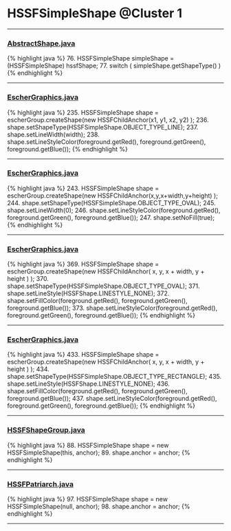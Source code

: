 # HSSFSimpleShape @Cluster 1

***

### [AbstractShape.java](https://searchcode.com/codesearch/view/15642354/)
{% highlight java %}
76. HSSFSimpleShape simpleShape = (HSSFSimpleShape) hssfShape;
77. switch ( simpleShape.getShapeType() )
{% endhighlight %}

***

### [EscherGraphics.java](https://searchcode.com/codesearch/view/15642323/)
{% highlight java %}
235. HSSFSimpleShape shape = escherGroup.createShape(new HSSFChildAnchor(x1, y1, x2, y2) );
236. shape.setShapeType(HSSFSimpleShape.OBJECT_TYPE_LINE);
237. shape.setLineWidth(width);
238. shape.setLineStyleColor(foreground.getRed(), foreground.getGreen(), foreground.getBlue());
{% endhighlight %}

***

### [EscherGraphics.java](https://searchcode.com/codesearch/view/15642323/)
{% highlight java %}
243. HSSFSimpleShape shape = escherGroup.createShape(new HSSFChildAnchor(x,y,x+width,y+height) );
244. shape.setShapeType(HSSFSimpleShape.OBJECT_TYPE_OVAL);
245. shape.setLineWidth(0);
246. shape.setLineStyleColor(foreground.getRed(), foreground.getGreen(), foreground.getBlue());
247. shape.setNoFill(true);
{% endhighlight %}

***

### [EscherGraphics.java](https://searchcode.com/codesearch/view/15642323/)
{% highlight java %}
369. HSSFSimpleShape shape = escherGroup.createShape(new HSSFChildAnchor( x, y, x + width, y + height ) );
370. shape.setShapeType(HSSFSimpleShape.OBJECT_TYPE_OVAL);
371. shape.setLineStyle(HSSFShape.LINESTYLE_NONE);
372. shape.setFillColor(foreground.getRed(), foreground.getGreen(), foreground.getBlue());
373. shape.setLineStyleColor(foreground.getRed(), foreground.getGreen(), foreground.getBlue());
{% endhighlight %}

***

### [EscherGraphics.java](https://searchcode.com/codesearch/view/15642323/)
{% highlight java %}
433. HSSFSimpleShape shape = escherGroup.createShape(new HSSFChildAnchor( x, y, x + width, y + height ) );
434. shape.setShapeType(HSSFSimpleShape.OBJECT_TYPE_RECTANGLE);
435. shape.setLineStyle(HSSFShape.LINESTYLE_NONE);
436. shape.setFillColor(foreground.getRed(), foreground.getGreen(), foreground.getBlue());
437. shape.setLineStyleColor(foreground.getRed(), foreground.getGreen(), foreground.getBlue());
{% endhighlight %}

***

### [HSSFShapeGroup.java](https://searchcode.com/codesearch/view/15642300/)
{% highlight java %}
88. HSSFSimpleShape shape = new HSSFSimpleShape(this, anchor);
89. shape.anchor = anchor;
{% endhighlight %}

***

### [HSSFPatriarch.java](https://searchcode.com/codesearch/view/15642333/)
{% highlight java %}
97. HSSFSimpleShape shape = new HSSFSimpleShape(null, anchor);
98. shape.anchor = anchor;
{% endhighlight %}

***

